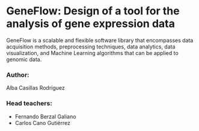 # GeneFlow: Design of a tool for the analysis of gene expression data

GeneFlow is a scalable and flexible software library that encompasses data acquisition methods, preprocessing techniques, data analytics, data visualization, and Machine Learning algorithms that can be applied to genomic data.

### Author: 
Alba Casillas Rodríguez

### Head teachers:
+ Fernando Berzal Galiano
+ Carlos Cano Gutiérrez
